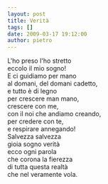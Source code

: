 ```yaml
---
layout: post
title: Verità
tags: []
date: 2009-03-17 19:12:00
author: pietro
---
```

L'ho preso l'ho stretto<br/>eccolo il mio sogno!<br/>E ci guidiamo per mano<br/>al domani, del domani cadetto,<br/>e tutto è di legno<br/>per crescere man mano,<br/>crescere con me,<br/>con il noi che andiamo creando,<br/>per credere con te,<br/>e respirare annegando!<br/>Salvezza salvezza<br/>gioia sogno verità<br/>ecco ogni parola<br/>che corona la fierezza<br/>di tutta questa realtà<br/>che nel veramente vola.
